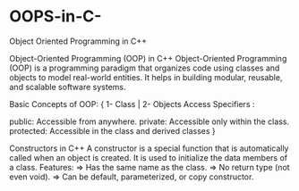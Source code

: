 # OOPS-in-C-
Object Oriented Programming in C++

Object-Oriented Programming (OOP) in C++
Object-Oriented Programming (OOP) is a programming paradigm that organizes code using classes and objects to model real-world entities. It helps in building modular, reusable, and scalable software systems.

Basic Concepts of OOP: {
1- Class | 2- Objects
Access Specifiers :

public: Accessible from anywhere.
private: Accessible only within the class.
protected: Accessible in the class and derived classes
}

Constructors in C++
A constructor is a special function that is automatically called when an object is created. It is used to initialize the data members of a class.
Features:
=> Has the same name as the class.
=> No return type (not even void).
=> Can be default, parameterized, or copy constructor.
